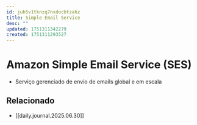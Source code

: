 ```yaml
---
id: juh5v1tknzq7nxdocbtzahz
title: Simple Email Service
desc: ""
updated: 1751311342279
created: 1751311293527
---
```


# Amazon Simple Email Service (SES)

- Serviço gerenciado de envio de emails global e em escala

## Relacionado

- [[daily.journal.2025.06.30]]
